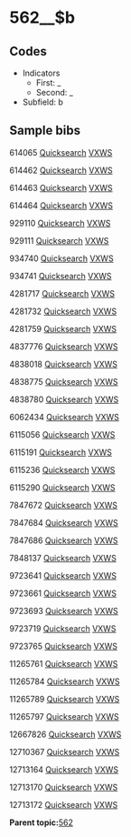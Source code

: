 # 562\_\_$b

## Codes

-   Indicators
    -   First: \_
    -   Second: \_
-   Subfield: b

## Sample bibs

614065 [Quicksearch](https://search.library.yale.edu/catalog/614065) [VXWS](http://prodorbis.library.yale.edu:7014/vxws/GetHoldingsService?bibId=614065)

614462 [Quicksearch](https://search.library.yale.edu/catalog/614462) [VXWS](http://prodorbis.library.yale.edu:7014/vxws/GetHoldingsService?bibId=614462)

614463 [Quicksearch](https://search.library.yale.edu/catalog/614463) [VXWS](http://prodorbis.library.yale.edu:7014/vxws/GetHoldingsService?bibId=614463)

614464 [Quicksearch](https://search.library.yale.edu/catalog/614464) [VXWS](http://prodorbis.library.yale.edu:7014/vxws/GetHoldingsService?bibId=614464)

929110 [Quicksearch](https://search.library.yale.edu/catalog/929110) [VXWS](http://prodorbis.library.yale.edu:7014/vxws/GetHoldingsService?bibId=929110)

929111 [Quicksearch](https://search.library.yale.edu/catalog/929111) [VXWS](http://prodorbis.library.yale.edu:7014/vxws/GetHoldingsService?bibId=929111)

934740 [Quicksearch](https://search.library.yale.edu/catalog/934740) [VXWS](http://prodorbis.library.yale.edu:7014/vxws/GetHoldingsService?bibId=934740)

934741 [Quicksearch](https://search.library.yale.edu/catalog/934741) [VXWS](http://prodorbis.library.yale.edu:7014/vxws/GetHoldingsService?bibId=934741)

4281717 [Quicksearch](https://search.library.yale.edu/catalog/4281717) [VXWS](http://prodorbis.library.yale.edu:7014/vxws/GetHoldingsService?bibId=4281717)

4281732 [Quicksearch](https://search.library.yale.edu/catalog/4281732) [VXWS](http://prodorbis.library.yale.edu:7014/vxws/GetHoldingsService?bibId=4281732)

4281759 [Quicksearch](https://search.library.yale.edu/catalog/4281759) [VXWS](http://prodorbis.library.yale.edu:7014/vxws/GetHoldingsService?bibId=4281759)

4837776 [Quicksearch](https://search.library.yale.edu/catalog/4837776) [VXWS](http://prodorbis.library.yale.edu:7014/vxws/GetHoldingsService?bibId=4837776)

4838018 [Quicksearch](https://search.library.yale.edu/catalog/4838018) [VXWS](http://prodorbis.library.yale.edu:7014/vxws/GetHoldingsService?bibId=4838018)

4838775 [Quicksearch](https://search.library.yale.edu/catalog/4838775) [VXWS](http://prodorbis.library.yale.edu:7014/vxws/GetHoldingsService?bibId=4838775)

4838780 [Quicksearch](https://search.library.yale.edu/catalog/4838780) [VXWS](http://prodorbis.library.yale.edu:7014/vxws/GetHoldingsService?bibId=4838780)

6062434 [Quicksearch](https://search.library.yale.edu/catalog/6062434) [VXWS](http://prodorbis.library.yale.edu:7014/vxws/GetHoldingsService?bibId=6062434)

6115056 [Quicksearch](https://search.library.yale.edu/catalog/6115056) [VXWS](http://prodorbis.library.yale.edu:7014/vxws/GetHoldingsService?bibId=6115056)

6115191 [Quicksearch](https://search.library.yale.edu/catalog/6115191) [VXWS](http://prodorbis.library.yale.edu:7014/vxws/GetHoldingsService?bibId=6115191)

6115236 [Quicksearch](https://search.library.yale.edu/catalog/6115236) [VXWS](http://prodorbis.library.yale.edu:7014/vxws/GetHoldingsService?bibId=6115236)

6115290 [Quicksearch](https://search.library.yale.edu/catalog/6115290) [VXWS](http://prodorbis.library.yale.edu:7014/vxws/GetHoldingsService?bibId=6115290)

7847672 [Quicksearch](https://search.library.yale.edu/catalog/7847672) [VXWS](http://prodorbis.library.yale.edu:7014/vxws/GetHoldingsService?bibId=7847672)

7847684 [Quicksearch](https://search.library.yale.edu/catalog/7847684) [VXWS](http://prodorbis.library.yale.edu:7014/vxws/GetHoldingsService?bibId=7847684)

7847686 [Quicksearch](https://search.library.yale.edu/catalog/7847686) [VXWS](http://prodorbis.library.yale.edu:7014/vxws/GetHoldingsService?bibId=7847686)

7848137 [Quicksearch](https://search.library.yale.edu/catalog/7848137) [VXWS](http://prodorbis.library.yale.edu:7014/vxws/GetHoldingsService?bibId=7848137)

9723641 [Quicksearch](https://search.library.yale.edu/catalog/9723641) [VXWS](http://prodorbis.library.yale.edu:7014/vxws/GetHoldingsService?bibId=9723641)

9723661 [Quicksearch](https://search.library.yale.edu/catalog/9723661) [VXWS](http://prodorbis.library.yale.edu:7014/vxws/GetHoldingsService?bibId=9723661)

9723693 [Quicksearch](https://search.library.yale.edu/catalog/9723693) [VXWS](http://prodorbis.library.yale.edu:7014/vxws/GetHoldingsService?bibId=9723693)

9723719 [Quicksearch](https://search.library.yale.edu/catalog/9723719) [VXWS](http://prodorbis.library.yale.edu:7014/vxws/GetHoldingsService?bibId=9723719)

9723765 [Quicksearch](https://search.library.yale.edu/catalog/9723765) [VXWS](http://prodorbis.library.yale.edu:7014/vxws/GetHoldingsService?bibId=9723765)

11265761 [Quicksearch](https://search.library.yale.edu/catalog/11265761) [VXWS](http://prodorbis.library.yale.edu:7014/vxws/GetHoldingsService?bibId=11265761)

11265784 [Quicksearch](https://search.library.yale.edu/catalog/11265784) [VXWS](http://prodorbis.library.yale.edu:7014/vxws/GetHoldingsService?bibId=11265784)

11265789 [Quicksearch](https://search.library.yale.edu/catalog/11265789) [VXWS](http://prodorbis.library.yale.edu:7014/vxws/GetHoldingsService?bibId=11265789)

11265797 [Quicksearch](https://search.library.yale.edu/catalog/11265797) [VXWS](http://prodorbis.library.yale.edu:7014/vxws/GetHoldingsService?bibId=11265797)

12667826 [Quicksearch](https://search.library.yale.edu/catalog/12667826) [VXWS](http://prodorbis.library.yale.edu:7014/vxws/GetHoldingsService?bibId=12667826)

12710367 [Quicksearch](https://search.library.yale.edu/catalog/12710367) [VXWS](http://prodorbis.library.yale.edu:7014/vxws/GetHoldingsService?bibId=12710367)

12713164 [Quicksearch](https://search.library.yale.edu/catalog/12713164) [VXWS](http://prodorbis.library.yale.edu:7014/vxws/GetHoldingsService?bibId=12713164)

12713170 [Quicksearch](https://search.library.yale.edu/catalog/12713170) [VXWS](http://prodorbis.library.yale.edu:7014/vxws/GetHoldingsService?bibId=12713170)

12713172 [Quicksearch](https://search.library.yale.edu/catalog/12713172) [VXWS](http://prodorbis.library.yale.edu:7014/vxws/GetHoldingsService?bibId=12713172)

**Parent topic:**[562](../../tags/562/562.md)

